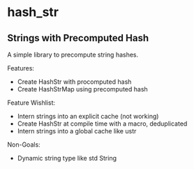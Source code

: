 hash_str
========

## Strings with Precomputed Hash

A simple library to precompute string hashes.

Features:
- Create HashStr with procomputed hash
- Create HashStrMap using precomputed hash

Feature Wishlist:
- Intern strings into an explicit cache (not working)
- Create HashStr at compile time with a macro, deduplicated
- Intern strings into a global cache like ustr

Non-Goals:
- Dynamic string type like std String

